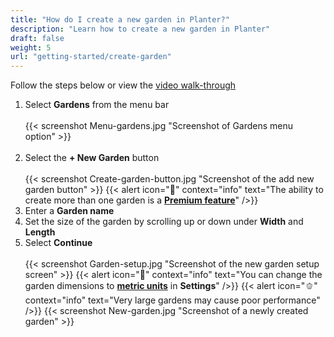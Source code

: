 ```yaml
---
title: "How do I create a new garden in Planter?"
description: "Learn how to create a new garden in Planter"
draft: false
weight: 5
url: "getting-started/create-garden"
---
```


Follow the steps below or view the [video walk-through](../video-create-garden)

1. Select **Gardens** from the menu bar<br /><br />
   {{< screenshot Menu-gardens.jpg "Screenshot of Gardens menu option" >}}<br /><br />
2. Select the **+ New Garden** button<br /><br />
   {{< screenshot Create-garden-button.jpg "Screenshot of the add new garden button" >}}
   {{< alert icon="💸" context="info" text="The ability to create more than one garden is a [**Premium feature**](../../account/premium-subscription)" />}}
3. Enter a **Garden name**
4. Set the size of the garden by scrolling up or down under **Width** and **Length**
5. Select **Continue**<br /><br />
   {{< screenshot Garden-setup.jpg "Screenshot of the new garden setup screen" >}}
   {{< alert icon="🥕" context="info" text="You can change the garden dimensions to [**metric units**](../../getting-started/set-units) in **Settings**" />}}
   {{< alert icon="🫑" context="info" text="Very large gardens may cause poor performance" />}}
   {{< screenshot New-garden.jpg "Screenshot of a newly created garden" >}}
